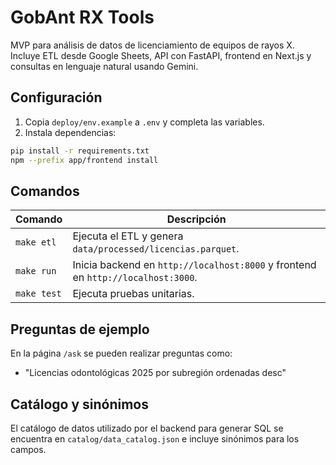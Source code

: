 # GobAnt RX Tools

MVP para análisis de datos de licenciamiento de equipos de rayos X. Incluye ETL desde Google Sheets, API con FastAPI, frontend en Next.js y consultas en lenguaje natural usando Gemini.

## Configuración

1. Copia `deploy/env.example` a `.env` y completa las variables.
2. Instala dependencias:

```bash
pip install -r requirements.txt
npm --prefix app/frontend install
```

## Comandos

| Comando | Descripción |
|---------|-------------|
| `make etl` | Ejecuta el ETL y genera `data/processed/licencias.parquet`. |
| `make run` | Inicia backend en `http://localhost:8000` y frontend en `http://localhost:3000`. |
| `make test` | Ejecuta pruebas unitarias. |

## Preguntas de ejemplo

En la página `/ask` se pueden realizar preguntas como:

* "Licencias odontológicas 2025 por subregión ordenadas desc"

## Catálogo y sinónimos

El catálogo de datos utilizado por el backend para generar SQL se encuentra en `catalog/data_catalog.json` e incluye sinónimos para los campos.
